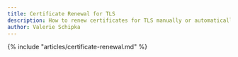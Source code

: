 ```yaml
---
title: Certificate Renewal for TLS
description: How to renew certificates for TLS manually or automatically
author: Valerie Schipka
---
```


{% include "articles/certificate-renewal.md" %}